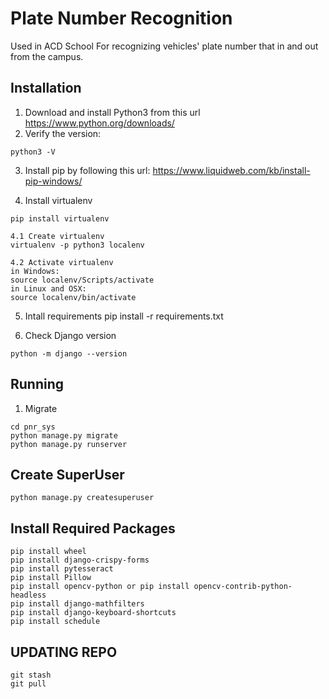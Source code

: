 # Plate Number Recognition

Used in ACD School For recognizing vehicles' plate number that in and out from the campus.

## Installation

1. Download and install Python3 from this url https://www.python.org/downloads/
2. Verify the version:

```()
python3 -V
```

3. Install pip by following this url: https://www.liquidweb.com/kb/install-pip-windows/

4. Install virtualenv

```()
pip install virtualenv

4.1 Create virtualenv
virtualenv -p python3 localenv

4.2 Activate virtualenv
in Windows:
source localenv/Scripts/activate
in Linux and OSX:
source localenv/bin/activate
```

5. Intall requirements
pip install -r requirements.txt

6. Check Django version

```()
python -m django --version
```

## Running

1. Migrate

```()
cd pnr_sys
python manage.py migrate
python manage.py runserver
```

## Create SuperUser

```()
python manage.py createsuperuser
```

## Install Required Packages

```()
pip install wheel
pip install django-crispy-forms
pip install pytesseract
pip install Pillow
pip install opencv-python or pip install opencv-contrib-python-headless
pip install django-mathfilters
pip install django-keyboard-shortcuts
pip install schedule
```

## UPDATING REPO

```()
git stash
git pull
```
